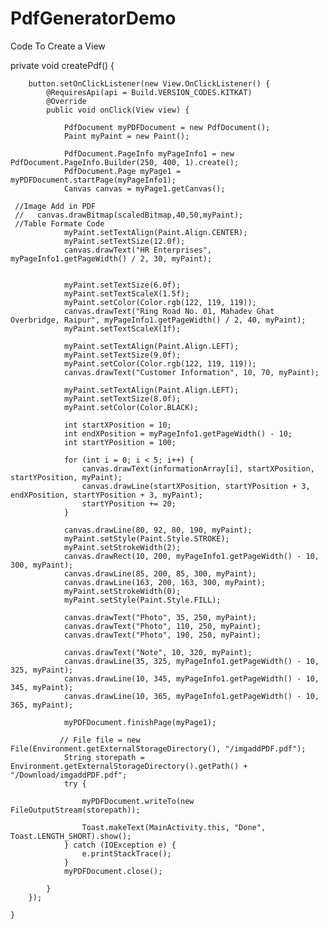 # PdfGeneratorDemo

Code To Create a View 

private void createPdf() {

        button.setOnClickListener(new View.OnClickListener() {
            @RequiresApi(api = Build.VERSION_CODES.KITKAT)
            @Override
            public void onClick(View view) {

                PdfDocument myPDFDocument = new PdfDocument();
                Paint myPaint = new Paint();

                PdfDocument.PageInfo myPageInfo1 = new PdfDocument.PageInfo.Builder(250, 400, 1).create();
                PdfDocument.Page myPage1 = myPDFDocument.startPage(myPageInfo1);
                Canvas canvas = myPage1.getCanvas();

     //Image Add in PDF
     //   canvas.drawBitmap(scaledBitmap,40,50,myPaint);
     //Table Formate Code
                myPaint.setTextAlign(Paint.Align.CENTER);
                myPaint.setTextSize(12.0f);
                canvas.drawText("HR Enterprises", myPageInfo1.getPageWidth() / 2, 30, myPaint);


                myPaint.setTextSize(6.0f);
                myPaint.setTextScaleX(1.5f);
                myPaint.setColor(Color.rgb(122, 119, 119));
                canvas.drawText("Ring Road No. 01, Mahadev Ghat Overbridge, Raipur", myPageInfo1.getPageWidth() / 2, 40, myPaint);
                myPaint.setTextScaleX(1f);

                myPaint.setTextAlign(Paint.Align.LEFT);
                myPaint.setTextSize(9.0f);
                myPaint.setColor(Color.rgb(122, 119, 119));
                canvas.drawText("Customer Information", 10, 70, myPaint);

                myPaint.setTextAlign(Paint.Align.LEFT);
                myPaint.setTextSize(8.0f);
                myPaint.setColor(Color.BLACK);

                int startXPosition = 10;
                int endXPosition = myPageInfo1.getPageWidth() - 10;
                int startYPosition = 100;

                for (int i = 0; i < 5; i++) {
                    canvas.drawText(informationArray[i], startXPosition, startYPosition, myPaint);
                    canvas.drawLine(startXPosition, startYPosition + 3, endXPosition, startYPosition + 3, myPaint);
                    startYPosition += 20;
                }

                canvas.drawLine(80, 92, 80, 190, myPaint);
                myPaint.setStyle(Paint.Style.STROKE);
                myPaint.setStrokeWidth(2);
                canvas.drawRect(10, 200, myPageInfo1.getPageWidth() - 10, 300, myPaint);
                canvas.drawLine(85, 200, 85, 300, myPaint);
                canvas.drawLine(163, 200, 163, 300, myPaint);
                myPaint.setStrokeWidth(0);
                myPaint.setStyle(Paint.Style.FILL);

                canvas.drawText("Photo", 35, 250, myPaint);
                canvas.drawText("Photo", 110, 250, myPaint);
                canvas.drawText("Photo", 190, 250, myPaint);

                canvas.drawText("Note", 10, 320, myPaint);
                canvas.drawLine(35, 325, myPageInfo1.getPageWidth() - 10, 325, myPaint);
                canvas.drawLine(10, 345, myPageInfo1.getPageWidth() - 10, 345, myPaint);
                canvas.drawLine(10, 365, myPageInfo1.getPageWidth() - 10, 365, myPaint);

                myPDFDocument.finishPage(myPage1);

               // File file = new File(Environment.getExternalStorageDirectory(), "/imgaddPDF.pdf");
                String storepath = Environment.getExternalStorageDirectory().getPath() + "/Download/imgaddPDF.pdf";
                try {

                    myPDFDocument.writeTo(new FileOutputStream(storepath));

                    Toast.makeText(MainActivity.this, "Done", Toast.LENGTH_SHORT).show();
                } catch (IOException e) {
                    e.printStackTrace();
                }
                myPDFDocument.close();

            }
        });

    }
